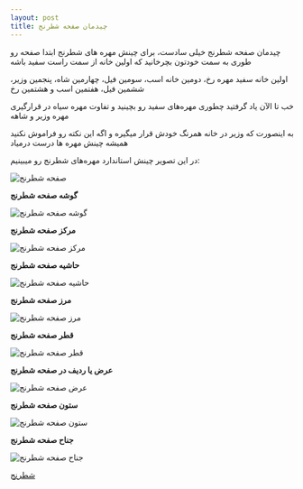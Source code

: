 ```yaml
---
layout: post
title: چیدمان صفحه شطرنج
---
```


چیدمان صفحه شطرنج خیلی سادست، برای چینش مهره های شطرنج ابتدا صفحه رو طوری به سمت خودتون بچرخانید که اولین خانه از سمت راست سفید باشه

اولین خانه سفید مهره رخ، دومین خانه اسب، سومین فیل، چهارمین شاه، پنجمین وزیر، ششمین فیل، هفتمین اسب و هشتمین رخ

خب تا الآن یاد گرفتید چطوری مهره‌های سفید رو بچینید و تفاوت مهره سیاه در قرارگیری مهره وزیر و شاهه

به اینصورت که وزیر در خانه همرنگ خودش قرار میگیره و اگه این نکته رو فراموش نکنید همیشه چینش مهره ها درست درمیاد

در این تصویر چینش استاندارد مهره‌های شطرنج رو میبینیم:

<img class="center" src="https://ehsaider.ir/x/chess-board.png" loading="lazy" alt="صفحه شطرنج">

<br>

**گوشه صفحه شطرنج**

<img class="center" src="https://ehsaider.ir/x/corner.png" loading="lazy" alt="گوشه صفحه شطرنج">

<br>

**مرکز صفحه شطرنج**

<img class="center" src="https://ehsaider.ir/x/center.png" loading="lazy" alt="مرکز صفحه شطرنج">

<br>

**حاشیه صفحه شطرنج**

<img class="center" src="https://ehsaider.ir/x/margin.png" loading="lazy" alt="حاشیه صفحه شطرنج">

<br>

**مرز صفحه شطرنج**

<img class="center" src="https://ehsaider.ir/x/border.png" loading="lazy" alt="مرز صفحه شطرنج">

<br>

**قطر صفحه شطرنج**

<img class="center" src="https://ehsaider.ir/x/diameter.png" loading="lazy" alt="قطر صفحه شطرنج">

<br>

**عرض یا ردیف در صفحه شطرنج**

<img class="center" src="https://ehsaider.ir/x/width.png" loading="lazy" alt="عرض صفحه شطرنج">

<br>

**ستون صفحه شطرنج**

<img class="center" src="https://ehsaider.ir/x/column.png" loading="lazy" alt="ستون صفحه شطرنج">

<br>

**جناح صفحه شطرنج**

<img class="center" src="https://ehsaider.ir/x/faction.png" loading="lazy" alt="جناح صفحه شطرنج">

<a href="{{ site.url }}/chess" class="button">شطرنج</a>
